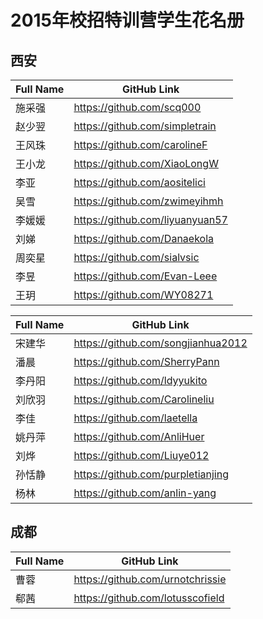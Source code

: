 # 2015年校招特训营学生花名册

## 西安

Full Name | GitHub Link
--------- | -----------
施采强 | https://github.com/scq000
赵少翌 | https://github.com/simpletrain
王风珠 | https://github.com/carolineF
王小龙 | https://github.com/XiaoLongW
李亚 | https://github.com/aositelici
吴雪 | https://github.com/zwimeyihmh
李媛媛 | https://github.com/liyuanyuan57
刘娣 | https://github.com/Danaekola
周奕星 | https://github.com/sialvsic
李昱 | https://github.com/Evan-Leee
王玥 | https://github.com/WY08271

Full Name | GitHub Link
--------- | -----------
宋建华 | https://github.com/songjianhua2012
潘晨 | https://github.com/SherryPann
李丹阳 | https://github.com/ldyyukito
刘欣羽 | https://github.com/Carolineliu
李佳 | https://github.com/laetella
姚丹萍 | https://github.com/AnliHuer
刘烨 | https://github.com/Liuye012
孙恬静 | https://github.com/purpletianjing
杨林 | https://github.com/anlin-yang

## 成都

Full Name | GitHub Link
--------- | -----------
曹蓉 | https://github.com/urnotchrissie
郗茜 | https://github.com/lotusscofield
